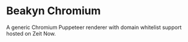 # Beakyn Chromium

A generic Chromium Puppeteer renderer with domain whitelist support hosted on Zeit Now.